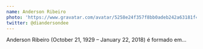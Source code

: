 ```yaml
---
name: Anderson Ribeiro
photo: 'https://www.gravatar.com/avatar/5258e24f357f8bb0adeb242a63181f4e?s=128&amp;pg&amp;d=identicon'
twitter: @diandersondee
---
```

Anderson Ribeiro (October 21, 1929 – January 22, 2018) é formado em...
